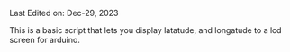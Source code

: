Last Edited on: Dec-29, 2023

This is a basic script that lets you display latatude, and longatude to a lcd screen for arduino.

